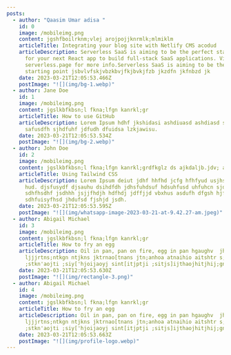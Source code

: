 ```yaml
---
posts:
  - author: "Qaasim Umar adisa "
    id: 0
    image: /mobileimg.png
    content: jgshfboilrknm;vlej arojpojjknrmlk;mlmiklm
    articleTitle: Integrating your blog site with Netlify CMS acodud
    articleDescription: Serverless SaaS is aiming to be the perfect starting point
      for your next React app to build full-stack SaaS applications. Visit
      serverless.page for more info.Serverless SaaS is aiming to be the perfect
      starting point jsbvlvfskjvbzkbvjfkjbvkjfzb jkzdfn jkfnbzd jk
    date: 2023-03-21T12:05:53.466Z
    postImage: "![](img/bg-1.webp)"
  - author: Jane Doe
    id: 1
    image: /mobileimg.png
    content: jgslkbfkbsn;l fkna;lfgn kanrkl;gr
    articleTitle: How to use GitHub
    articleDescription: L﻿orem Ipsum hdhf jkshidasi ashdiuasd ashdiasd sjkdhasias
      safusdfh sjhdfuhf jdfudh dfuidsa lzkjawisu.
    date: 2023-03-21T12:05:53.534Z
    postImage: "![](img/bg-2.webp)"
  - author: John Doe
    id: 2
    image: /mobileimg.png
    content: jgslkbfkbsn;l fkna;lfgn kanrkl;grdfkglz ds ajkdaljb.jdv; aek
    articleTitle: Using Tailwind CSS
    articleDescription: L﻿orem Ipsum deiut jdhf hhfhd jcfg hfhfyud usjhs hfhjjdu
      hud. djsfusydf djsauhu dsihdfdh jdhsfuhdsuf hdsuhfusd uhfuhcn sjdhfuhsdfh
      sdhfhsdhf jsdhhh jsjjfhdjh hdfhdj jdffjjd vbxhus asdufh dfgsh hjfhhnh
      sdhfuisyfhsd jhdufsd fjshjd jsdh.
    date: 2023-03-21T12:05:53.595Z
    postImage: "![](img/whatsapp-image-2023-03-21-at-9.42.27-am.jpeg)"
  - author: Abigail Michael
    id: 3
    image: /mobileimg.png
    content: jgslkbfkbsn;l fkna;lfgn kanrkl;gr
    articleTitle: How to fry an egg
    articleDescription: Oil in pan, pan on fire, egg in pan hgaughv  jhhgvb
      ljjjrtns;ntkgn ntjkns jktrnao[tnans jtn;anhoa atnaihio aitshtr s;ithaj[tha
      ;stkn'aojti ;siy['hjoijaoyj sint[itjptji ;sitjs]ijthaojhitjhij;gnh]]]
    date: 2023-03-21T12:05:53.630Z
    postImage: "![](img/rectangle-3.png)"
  - author: Abigail Michael
    id: 4
    image: /mobileimg.png
    content: jgslkbfkbsn;l fkna;lfgn kanrkl;gr
    articleTitle: How to fry an egg
    articleDescription: Oil in pan, pan on fire, egg in pan hgaughv  jhhgvb
      ljjjrtns;ntkgn ntjkns jktrnao[tnans jtn;anhoa atnaihio aitshtr s;ithaj[tha
      ;stkn'aojti ;siy['hjoijaoyj sint[itjptji ;sitjs]ijthaojhitjhij;gnh]]]
    date: 2023-03-21T12:05:53.663Z
    postImage: "![](img/profile-logo.webp)"
---
```

